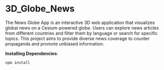 # 3D_Globe_News
The News Globe App is an interactive 3D web application that visualizes global news on a Cesium-powered globe. Users can explore news articles from different countries and filter them by language or search for specific topics. This project aims to provide diverse news coverage to counter propaganda and promote unbiased information.

 **Installing Dependencies**:
```bash
npm install
```
